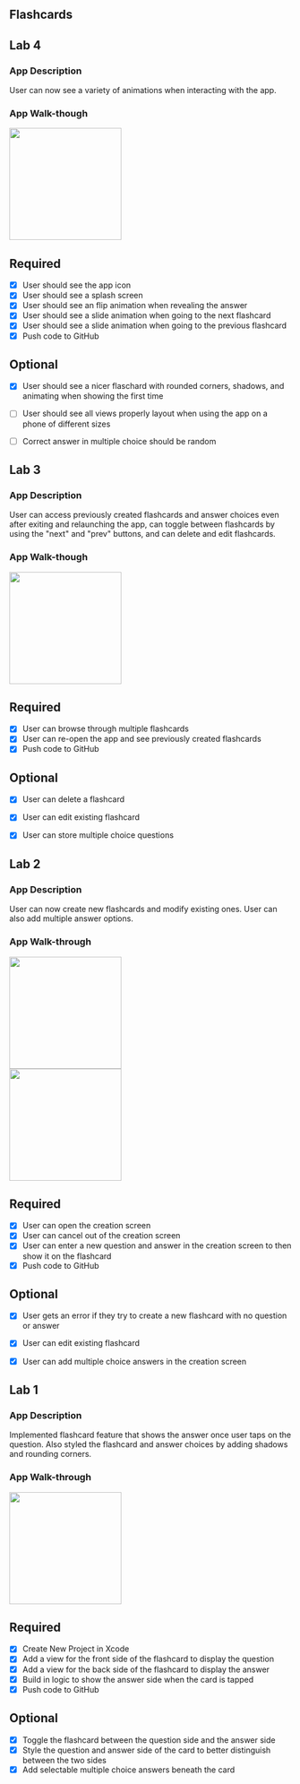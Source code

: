 ## Flashcards

## Lab 4

### App Description
User can now see a variety of animations when interacting with the app.

### App Walk-though

<img src="https://recordit.co/n03Idygsig.gif" width=200><br>

## Required
- [x] User should see the app icon 
- [x] User should see a splash screen
- [x] User should see an flip animation when revealing the answer
- [x] User should see a slide animation when going to the next flashcard
- [x] User should see a slide animation when going to the previous flashcard
- [x] Push code to GitHub
## Optional
- [x] User should see a nicer flaschard with rounded corners, shadows, and animating when showing the first time
- [ ] User should see all views properly layout when using the app on a phone of different sizes
- [ ] Correct answer in multiple choice should be random


## Lab 3

### App Description
User can access previously created flashcards and answer choices even after exiting and relaunching the app, can toggle between flashcards by using the "next" and "prev" buttons, and can delete and edit flashcards.

### App Walk-though

<img src="https://recordit.co/oAHAcT92i2.gif" width=200><br>

## Required
- [x] User can browse through multiple flashcards
- [x] User can re-open the app and see previously created flashcards
- [x] Push code to GitHub
## Optional
- [x] User can delete a flashcard
- [x] User can edit existing flashcard
- [x] User can store multiple choice questions


## Lab 2

### App Description
User can now create new flashcards and modify existing ones. User can also add multiple answer options.

### App Walk-through

<img src="https://recordit.co/sO6heoUAzG.gif" width=200><br>
<img src="https://recordit.co/KVESz58wFn.gif" width=200><br>

## Required
- [x] User can open the creation screen
- [x] User can cancel out of the creation screen
- [x] User can enter a new question and answer in the creation screen to then show it on the flashcard
- [x] Push code to GitHub
## Optional
- [x] User gets an error if they try to create a new flashcard with no question or answer
- [x] User can edit existing flashcard
- [x] User can add multiple choice answers in the creation screen


## Lab 1

### App Description
Implemented flashcard feature that shows the answer once user taps on the question. Also styled the flashcard and answer choices by adding shadows and rounding corners.

### App Walk-through

<img src="https://recordit.co/JeENlZUoAJ.gif" width=200><br>

## Required
- [x] Create New Project in Xcode
- [x] Add a view for the front side of the flashcard to display the question
- [x] Add a view for the back side of the flashcard to display the answer
- [x] Build in logic to show the answer side when the card is tapped
- [x] Push code to GitHub
## Optional
- [x] Toggle the flashcard between the question side and the answer side
- [x] Style the question and answer side of the card to better distinguish between the two sides
- [x] Add selectable multiple choice answers beneath the card
